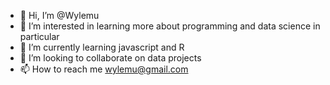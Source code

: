 - 👋 Hi, I’m @Wylemu
- 👀 I’m interested in learning more about programming and data science in particular
- 🌱 I’m currently learning javascript and R
- 💞️ I’m looking to collaborate on data projects
- 📫 How to reach me wylemu@gmail.com

<!---
Wylemu/Wylemu is a ✨ special ✨ repository because its `README.md` (this file) appears on your GitHub profile.
You can click the Preview link to take a look at your changes.
--->
